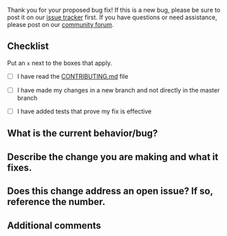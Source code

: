 Thank you for your proposed bug fix! If this is a new bug, please be sure to post it on our [issue tracker](https://github.com/thegetty/quire/issues/new?assignees=erin-cecele%2Cgeealbers&labels=bug&template=bug_report.yaml_) first. If you have questions or need assistance, please post on our [community forum](https://github.com/thegetty/quire/discussions). 

## Checklist 

Put an `x` next to the boxes that apply.

- [ ] I have read the [CONTRIBUTING.md](https://github.com/thegetty/quire/blob/main/CONTRIBUTING.md) file

- [ ] I have made my changes in a new branch and not directly in the master branch

- [ ] I have added tests that prove my fix is effective

## What is the current behavior/bug?


## Describe the change you are making and what it fixes. 


## Does this change address an open issue? If so, reference the number. 


## Additional comments

